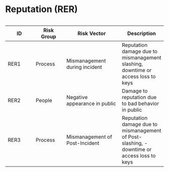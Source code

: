 # Reputation (RER)

<figure><img src="../../.gitbook/assets/DALL·E 2024-01-23 11.45.29 - A digital artwork visualizing the reputational risks of Ethereum node operators in a 21_9 ratio. The image portrays a fragmented Ethereum logo, symbol.png" alt=""><figcaption></figcaption></figure>

<table><thead><tr><th width="134">ID</th><th width="120">Risk Group</th><th width="227">Risk Vector</th><th>Description</th></tr></thead><tbody><tr><td>RER1</td><td>Process</td><td>Mismanagement during incident</td><td>Reputation damage due to mismanagement slashing, downtime or access loss to keys</td></tr><tr><td>RER2</td><td>People</td><td>Negative appearance in public</td><td>Damage to reputation due to bad behavior in public</td></tr><tr><td>RER3</td><td>Process</td><td>Mismanagement of Post-Incident</td><td>Reputation damage due to mismanagement of Post-slashing, -downtime or access loss to keys</td></tr></tbody></table>
